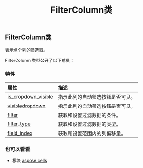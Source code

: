 ﻿---
title: FilterColumn类
second_title: Aspose.Cells for Python via .NET API 参考文献
description:
type: docs
weight: 610
url: /zh/python-net/aspose.cells/filtercolumn/
is_root: false
---
## FilterColumn类
表示单个列的筛选器。



FilterColumn 类型公开了以下成员：

### 特性
|属性|描述|
| :- | :- |
| [is_dropdown_visible](/cells/zh/python-net/aspose.cells/filtercolumn/is_dropdown_visible) |指示此列的自动筛选按钮是否可见。|
| [visibledropdown](/cells/zh/python-net/aspose.cells/filtercolumn/visibledropdown) |指示此列的自动筛选按钮是否可见。|
| [filter](/cells/zh/python-net/aspose.cells/filtercolumn/filter) |获取和设置过滤数据的条件。|
| [filter_type](/cells/zh/python-net/aspose.cells/filtercolumn/filter_type) |获取和设置过滤数据的类型。|
| [field_index](/cells/zh/python-net/aspose.cells/filtercolumn/field_index) |获取和设置范围内的列偏移量。|



### 也可以看看
* 模块 [aspose.cells](..)
